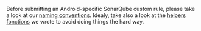 Before submitting an Android-specific SonarQube custom rule, please take a look at our [naming conventions](https://doc.rules.ecocode.io/#how-to-specify-rules). Idealy, take also a look at the [helpers fonctions](./android-plugin/src/main/java/io/ecocode/java/checks/helpers) we wrote to avoid doing things the hard way.
